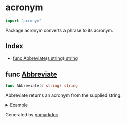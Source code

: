 <!-- Code generated by gomarkdoc. DO NOT EDIT -->

# acronym

```go
import "acronym"
```

Package acronym converts a phrase to its acronym\.

## Index

- [func Abbreviate(s string) string](<#func-abbreviate>)


## func [Abbreviate](<https://github.com/vpayno/exercism-workspace/blob/main/go/acronym/acronym.go#L12>)

```go
func Abbreviate(s string) string
```

Abbreviate returns an acronym from the supplied string\.

<details><summary>Example</summary>
<p>

```go
{
	fmt.Println(Abbreviate("One Two Three"))

}
```

#### Output

```
OTT
```

</p>
</details>



Generated by [gomarkdoc](<https://github.com/princjef/gomarkdoc>)

